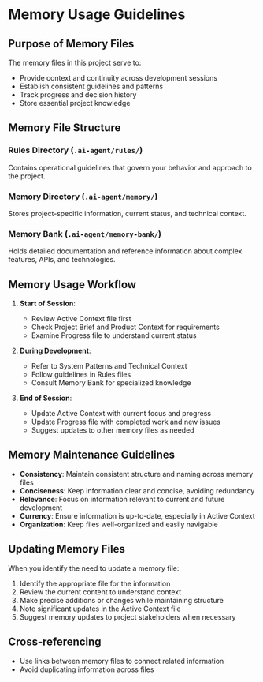 # Memory Usage Guidelines

## Purpose of Memory Files

The memory files in this project serve to:

- Provide context and continuity across development sessions
- Establish consistent guidelines and patterns
- Track progress and decision history
- Store essential project knowledge

## Memory File Structure

### Rules Directory (`.ai-agent/rules/`)

Contains operational guidelines that govern your behavior and approach to the project.

### Memory Directory (`.ai-agent/memory/`)

Stores project-specific information, current status, and technical context.

### Memory Bank (`.ai-agent/memory-bank/`)

Holds detailed documentation and reference information about complex features, APIs, and technologies.

## Memory Usage Workflow

1. **Start of Session**:

   - Review Active Context file first
   - Check Project Brief and Product Context for requirements
   - Examine Progress file to understand current status

2. **During Development**:

   - Refer to System Patterns and Technical Context
   - Follow guidelines in Rules files
   - Consult Memory Bank for specialized knowledge

3. **End of Session**:
   - Update Active Context with current focus and progress
   - Update Progress file with completed work and new issues
   - Suggest updates to other memory files as needed

## Memory Maintenance Guidelines

- **Consistency**: Maintain consistent structure and naming across memory files
- **Conciseness**: Keep information clear and concise, avoiding redundancy
- **Relevance**: Focus on information relevant to current and future development
- **Currency**: Ensure information is up-to-date, especially in Active Context
- **Organization**: Keep files well-organized and easily navigable

## Updating Memory Files

When you identify the need to update a memory file:

1. Identify the appropriate file for the information
2. Review the current content to understand context
3. Make precise additions or changes while maintaining structure
4. Note significant updates in the Active Context file
5. Suggest memory updates to project stakeholders when necessary

## Cross-referencing

- Use links between memory files to connect related information
- Avoid duplicating information across files
